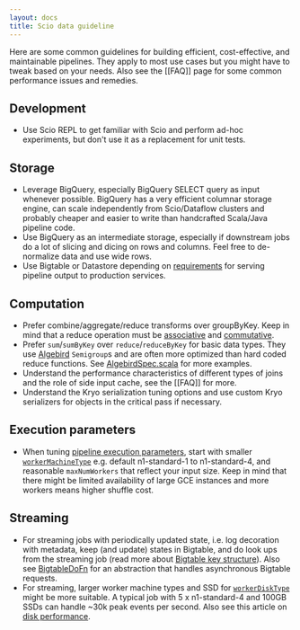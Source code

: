 ```yaml
---
layout: docs
title: Scio data guideline 
---
```


Here are some common guidelines for building efficient, cost-effective, and maintainable pipelines. They apply to most use cases but you might have to tweak based on your needs. Also see the [[FAQ]] page for some common performance issues and remedies.

## Development

* Use Scio REPL to get familiar with Scio and perform ad-hoc experiments, but don't use it as a replacement for unit tests.

## Storage

* Leverage BigQuery, especially BigQuery SELECT query as input whenever possible. BigQuery has a very efficient columnar storage engine, can scale independently from Scio/Dataflow clusters and probably cheaper and easier to write than handcrafted Scala/Java pipeline code.
* Use BigQuery as an intermediate storage, especially if downstream jobs do a lot of slicing and dicing on rows and columns. Feel free to de-normalize data and use wide rows.
* Use Bigtable or Datastore depending on [requirements](https://github.com/spotify/scio/wiki/Bigtable#bigtable-vs-datastore) for serving pipeline output to production services.

## Computation

* Prefer combine/aggregate/reduce transforms over groupByKey. Keep in mind that a reduce operation must be [associative](https://en.wikipedia.org/wiki/Associative_property) and [commutative](https://en.wikipedia.org/wiki/Commutative_property).
* Prefer `sum`/`sumByKey` over `reduce`/`reduceByKey` for basic data types. They use [Algebird](https://github.com/twitter/algebird) `Semigroup`s and are often more optimized than hard coded reduce functions. See [AlgebirdSpec.scala](https://github.com/spotify/scio/blob/master/scio-examples/src/test/scala/com/spotify/scio/examples/extra/AlgebirdSpec.scala) for more examples.
* Understand the performance characteristics of different types of joins and the role of side input cache, see the [[FAQ]] for more.
* Understand the Kryo serialization tuning options and use custom Kryo serializers for objects in the critical pass if necessary.

## Execution parameters

* When tuning [pipeline execution parameters](https://cloud.google.com/dataflow/pipelines/specifying-exec-params), start with smaller [`workerMachineType`](https://cloud.google.com/compute/docs/machine-types) e.g. default n1-standard-1 to n1-standard-4, and reasonable `maxNumWorkers` that reflect your input size. Keep in mind that there might be limited availability of large GCE instances and more workers means higher shuffle cost.

## Streaming

* For streaming jobs with periodically updated state, i.e. log decoration with metadata, keep (and update) states in Bigtable, and do look ups from the streaming job (read more about [Bigtable key structure](https://github.com/spotify/scio/wiki/Bigtable#key-structure)). Also see [BigtableDoFn](https://github.com/spotify/scio/blob/master/scio-bigtable/src/main/java/com/spotify/scio/bigtable/BigtableDoFn.java) for an abstraction that handles asynchronous Bigtable requests.
* For streaming, larger worker machine types and SSD for [`workerDiskType`](https://cloud.google.com/compute/docs/reference/latest/diskTypes) might be more suitable. A typical job with 5 x n1-standard-4 and 100GB SSDs can handle ~30k peak events per second. Also see this article on [disk performance](https://cloud.google.com/compute/docs/disks/performance).